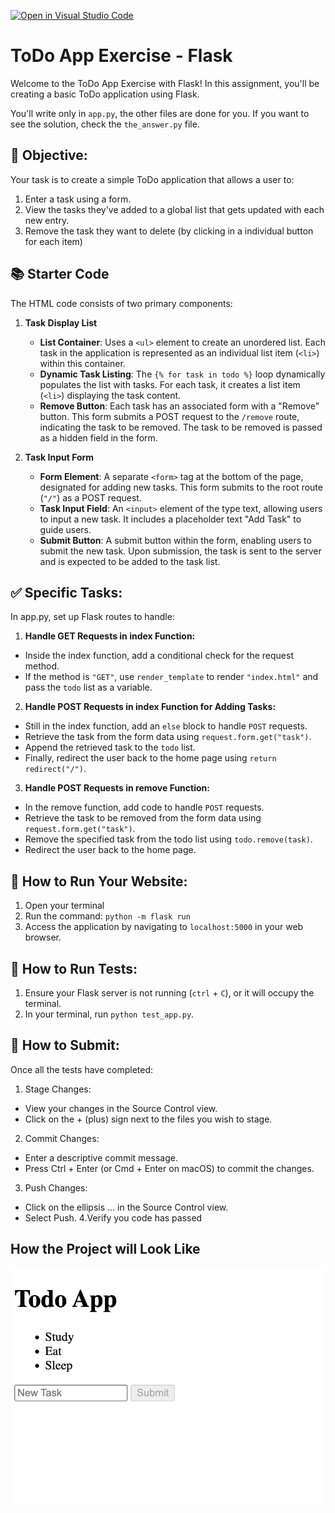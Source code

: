 [![Open in Visual Studio Code](https://classroom.github.com/assets/open-in-vscode-718a45dd9cf7e7f842a935f5ebbe5719a5e09af4491e668f4dbf3b35d5cca122.svg)](https://classroom.github.com/online_ide?assignment_repo_id=14723362&assignment_repo_type=AssignmentRepo)
# ToDo App Exercise - Flask
Welcome to the ToDo App Exercise with Flask! In this assignment, you'll be creating a basic ToDo application using Flask.

You'll write only in `app.py`, the other files are done for you. If you want to see the solution, check the `the_answer.py` file.

## 🎯 Objective:
Your task is to create a simple ToDo application that allows a user to:

1. Enter a task using a form.
2. View the tasks they've added to a global list that gets updated with each new entry.
3. Remove the task they want to delete (by clicking in a individual button for each item)

## 📚 Starter Code
The HTML code consists of two primary components:

1. **Task Display List**
   - **List Container**: Uses a `<ul>` element to create an unordered list. Each task in the application is represented as an individual list item (`<li>`) within this container.
   - **Dynamic Task Listing**: The `{% for task in todo %}` loop dynamically populates the list with tasks. For each task, it creates a list item (`<li>`) displaying the task content.
   - **Remove Button**: Each task has an associated form with a "Remove" button. This form submits a POST request to the `/remove` route, indicating the task to be removed. The task to be removed is passed as a hidden field in the form.

2. **Task Input Form**
   - **Form Element**: A separate `<form>` tag at the bottom of the page, designated for adding new tasks. This form submits to the root route (`"/"`) as a POST request.
   - **Task Input Field**: An `<input>` element of the type text, allowing users to input a new task. It includes a placeholder text "Add Task" to guide users.
   - **Submit Button**: A submit button within the form, enabling users to submit the new task. Upon submission, the task is sent to the server and is expected to be added to the task list.

## ✅ Specific Tasks:
In app.py, set up Flask routes to handle:
1. **Handle GET Requests in index Function:**
  - Inside the index function, add a conditional check for the request method.
  - If the method is `"GET"`, use `render_template` to render `"index.html"` and pass the `todo` list as a variable.

2. **Handle POST Requests in index Function for Adding Tasks:**
  - Still in the index function, add an `else` block to handle `POST` requests.
  - Retrieve the task from the form data using `request.form.get("task")`.
  - Append the retrieved task to the `todo` list.
  - Finally, redirect the user back to the home page using `return redirect("/")`.

3. **Handle POST Requests in remove Function:**
  - In the remove function, add code to handle `POST` requests.
  - Retrieve the task to be removed from the form data using `request.form.get("task")`.
  - Remove the specified task from the todo list using `todo.remove(task)`.
  - Redirect the user back to the home page.

## 📘 How to Run Your Website:
1. Open your terminal
2. Run the command: `python -m flask run`
3. Access the application by navigating to `localhost:5000` in your web browser.

## 🚀 How to Run Tests:
1. Ensure your Flask server is not running (`ctrl` + `C`), or it will occupy the terminal.
2. In your terminal, run `python test_app.py`.

## 🤔 How to Submit:
Once all the tests have completed:

1. Stage Changes:
  - View your changes in the Source Control view.
  - Click on the + (plus) sign next to the files you wish to stage.
2. Commit Changes:
  - Enter a descriptive commit message.
  - Press Ctrl + Enter (or Cmd + Enter on macOS) to commit the changes.
3. Push Changes:
  - Click on the ellipsis ... in the Source Control view.
  - Select Push.
4.Verify you code has passed

## How the Project will Look Like
![Local Image](project.png)
